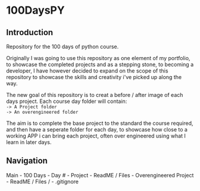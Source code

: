 # 100DaysPY

## Introduction

Repository for the 100 days of python course.

Originally I was going to use this repository as one element of my portfolio, to showcase the completed projects and as a stepping stone, to becoming a developer, I have however decided to expand on the scope of this repository to showcase the skills and creativity i've picked up along the way. 

The new goal of this repository is to creat a before / after image of each days project. Each course day folder will contain:<br>
    ```
    -> A Project folder
    ```<br>
    ```
    -> An overengineered folder
    ```
    
The aim is to complete the base project to the standard the course required, and then have a seperate folder for each day, to showcase how close to a working APP i can bring each project, often over engineered using what I learn in later days.

## Navigation

Main
    - 100 Days
        - Day #
            - Project
                - ReadME / Files
            - Overengineered Project
                - ReadME / Files / 
    - .gitignore
